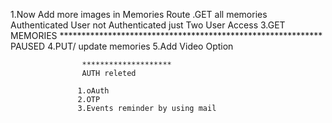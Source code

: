 1.Now Add more images in Memories Route
.GET all memories Authenticated User not Authenticated just Two User Access
3.GET MEMORIES ************************************************************ PAUSED
4.PUT/ update memories 
5.Add Video Option

                    ********************
                    AUTH releted

                   1.oAuth
                   2.OTP
                   3.Events reminder by using mail
                    